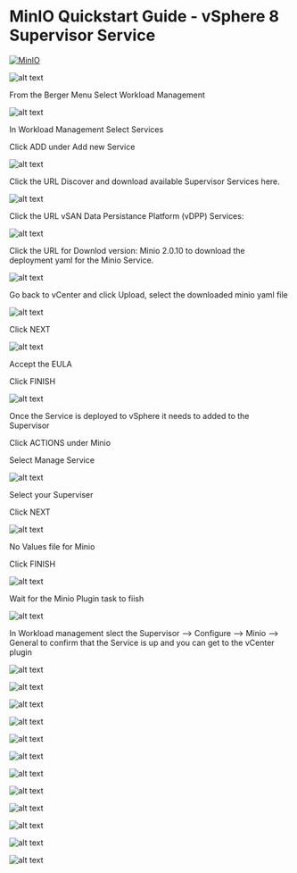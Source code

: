 # MinIO Quickstart Guide - vSphere 8 Supervisor Service

[![MinIO](./images/minio.logo.svg)]()

![alt text](images/shot1.png)

From the Berger Menu Select Workload Management

![alt text](images/workload.mangement.png)

In Workload Management Select Services

Click ADD under Add new Service

![alt text](images/register.service.png)

Click the URL Discover and download available Supervisor Services here.

![alt text](images/vsan.dpp.png)

Click the URL vSAN Data Persistance Platform (vDPP) Services:

![alt text](images/vsan.dpp.2.png)

Click the URL for Downlod version: Minio 2.0.10 to download the deployment yaml for the Minio Service.

![alt text](images/register.service.png)

Go back to vCenter and click Upload, select the downloaded minio yaml file

![alt text](images/new.service.minio.png)

Click NEXT

![alt text](images/eula.png)

Accept the EULA

Click FINISH

![alt text](images/manage.service.minio.png)

Once the Service is deployed to vSphere it needs to added to the Supervisor

Click ACTIONS under Minio

Select Manage Service

![alt text](images/manage.configure.png)

Select your Superviser

Click NEXT

![alt text](images/manage.review.png)

No Values file for Minio

Click FINISH

![alt text](images/plugin.deployed.png)

Wait for the Minio Plugin task to fiish

![alt text](images/minio.plugin.general.png)

In Workload management slect the Supervisor --> Configure --> Minio --> General to confirm that the Service is up and you can get to the vCenter plugin

![alt text](images/minio.plugin.tenant.png)

![alt text](images/create.tenant.name.tenant.png)

![alt text](images/create.tenant.tenant.size.png)

![alt text](images/create.tenant.preview.configuration.png)

![alt text](images/create.tenant.credetials.png)

![alt text](images/minio.tenant.details.1.png)

![alt text](images/minio.tenant.details.2.png)

![alt text](images/minio.tenant.details.3.png)

![alt text](images/minio.tenant.details.2.png)

![alt text](images/creds.json.file.png)

![alt text](images/object.store.login.1.png)

![alt text](images/object.store.ui.png)